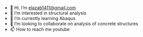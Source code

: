 - 👋 Hi, I’m elazab1411@gmail.com
- 👀 I’m interested in structural analysis
- 🌱 I’m currently learning Abaqus
- 💞️ I’m looking to collaborate on analysis of concrete structures
- 📫 How to reach me youtube

<!---
Elazab1411/Elazab1411 is a ✨ special ✨ repository because its `README.md` (this file) appears on your GitHub profile.
You can click the Preview link to take a look at your changes.
--->
